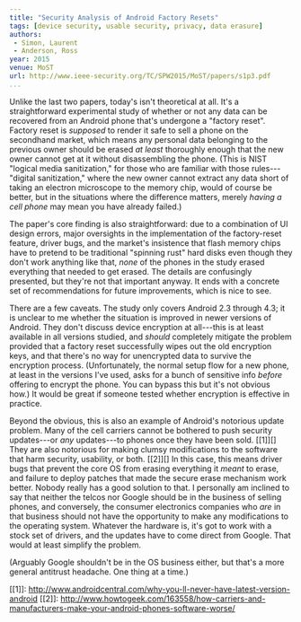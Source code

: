 ```yaml
---
title: "Security Analysis of Android Factory Resets"
tags: [device security, usable security, privacy, data erasure]
authors:
 - Simon, Laurent
 - Anderson, Ross
year: 2015
venue: MoST
url: http://www.ieee-security.org/TC/SPW2015/MoST/papers/s1p3.pdf
...
```


Unlike the last two papers, today's isn't theoretical at all.  It's a
straightforward experimental study of whether or not any data can be
recovered from an Android phone that's undergone a "factory reset".
Factory reset is *supposed* to render it safe to sell a phone on the
secondhand market, which means any personal data belonging to the
previous owner should be erased *at least* thoroughly enough that the
new owner cannot get at it without disassembling the phone.  (This is
NIST "logical media sanitization," for those who are familiar with
those rules---"digital sanitization," where the new owner cannot
extract any data short of taking an electron microscope to the memory
chip, would of course be better, but in the situations where the
difference matters, merely *having a cell phone* may mean you have
already failed.)

The paper's core finding is also straightforward: due to a combination
of UI design errors, major oversights in the implementation of the
factory-reset feature, driver bugs, and the market's insistence that
flash memory chips have to pretend to be traditional "spinning rust"
hard disks even though they don't work anything like that, *none* of
the phones in the study erased everything that needed to get erased.
The details are confusingly presented, but they're not that important
anyway.  It ends with a concrete set of recommendations for future
improvements, which is nice to see.

There are a few caveats.  The study only covers Android 2.3 through
4.3; it is unclear to me whether the situation is improved in newer
versions of Android.  They don't discuss device encryption at
all---this is at least available in all versions studied, and *should*
completely mitigate the problem provided that a factory reset
successfully wipes out the old encryption keys, and that there's no
way for unencrypted data to survive the encryption process.
(Unfortunately, the normal setup flow for a new phone, at least in the
versions I've used, asks for a bunch of sensitive info *before*
offering to encrypt the phone.  You can bypass this but it's not
obvious how.)  It would be great if someone tested whether encryption
is effective in practice.

Beyond the obvious, this is also an example of Android's notorious
update problem.  Many of the cell carriers cannot be bothered to push
security updates---or *any* updates---to phones once they have been
sold.  [[1]][] They are also notorious for making clumsy modifications
to the software that harm security, usability, or both.  [[2]][] In
this case, this means driver bugs that prevent the core OS from
erasing everything it *meant* to erase, and failure to deploy patches
that made the secure erase mechanism work better.  Nobody really has a
good solution to that.  I personally am inclined to say that neither
the telcos nor Google should be in the business of selling phones, and
conversely, the consumer electronics companies who *are* in that
business should not have the opportunity to make any modifications to
the operating system.  Whatever the hardware is, it's got to work with
a stock set of drivers, and the updates have to come direct from
Google.  That would at least simplify the problem.

(Arguably Google shouldn't be in the OS business either, but that's a
more general antitrust headache.  One thing at a time.)

[[1]]: http://www.androidcentral.com/why-you-ll-never-have-latest-version-android
[[2]]: http://www.howtogeek.com/163558/how-carriers-and-manufacturers-make-your-android-phones-software-worse/
